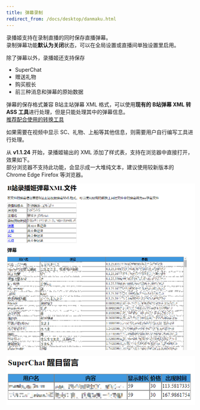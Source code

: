 ```yaml
---
title: 弹幕录制
redirect_from: /docs/desktop/danmaku.html
---
```


录播姬支持在录制直播的同时保存直播弹幕。  
录制弹幕功能**默认为关闭**状态，可以在全局设置或直播间单独设置里启用。

除了弹幕以外，录播姬还支持保存

- SuperChat
- 赠送礼物
- 购买舰长
- 前三种消息和弹幕的原始数据

弹幕的保存格式兼容 B站主站弹幕 XML 格式，可以使用**现有的 B站弹幕 XML 转 ASS 工具**进行处理，但是只能处理其中的弹幕信息。  
[推荐配合使用的转换工具](/docs/basic/related/)

如果需要在视频中显示 SC、礼物、上船等其他信息，则需要用户自行编写工具进行处理。

从 **v1.1.24** 开始，录播姬输出的 XML 添加了样式表，支持在浏览器中直接打开，效果如下。  
部分浏览器不支持此功能，会显示成一大堆纯文本，建议使用较新版本的 Chrome Edge Firefox 等浏览器。

![dm_1](/img/docs_dm_1.png)

![dm_2](/img/docs_dm_2.png)
